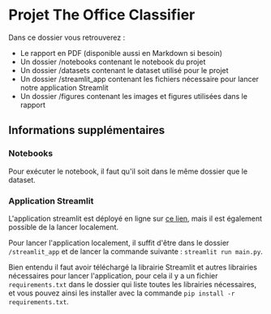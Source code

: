 # Projet The Office Classifier

Dans ce dossier vous retrouverez :

- Le rapport en PDF (disponible aussi en Markdown si besoin)
- Un dossier /notebooks contenant le notebook du projet
- Un dossier /datasets contenant le dataset utilisé pour le projet
- Un dossier /streamlit_app contenant les fichiers nécessaire pour lancer notre application Streamlit
- Un dossier /figures contenant les images et figures utilisées dans le rapport

## Informations supplémentaires

### Notebooks

Pour exécuter le notebook, il faut qu'il soit dans le même dossier que le dataset.

### Application Streamlit

L'application streamlit est déployé en ligne sur [ce lien](https://the-office-classifier.streamlit.app/), mais il est également possible de la lancer localement.

Pour lancer l'application localement, il suffit d'être dans le dossier `/streamlit_app` et de lancer la commande suivante : `streamlit run main.py`. 

Bien entendu il faut avoir téléchargé la librairie Streamlit et autres librairies nécessaires pour lancer l'application, pour cela il y a un fichier `requirements.txt` dans le dossier qui liste toutes les librairies nécessaires, et vous pouvez ainsi les installer avec la commande `pip install -r requirements.txt`.

